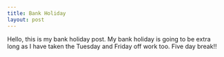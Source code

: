 ```yaml
---
title: Bank Holiday
layout: post
---
```

Hello, this is my bank holiday post. My bank holiday is going to be extra long as I have taken the Tuesday and Friday
off work too. Five day break!!
